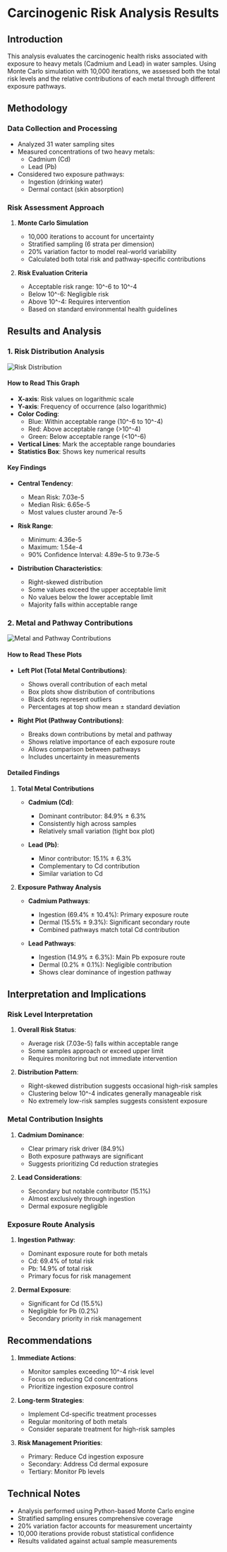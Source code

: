 # Carcinogenic Risk Analysis Results

## Introduction
This analysis evaluates the carcinogenic health risks associated with exposure to heavy metals (Cadmium and Lead) in water samples. Using Monte Carlo simulation with 10,000 iterations, we assessed both the total risk levels and the relative contributions of each metal through different exposure pathways.

## Methodology
### Data Collection and Processing
- Analyzed 31 water sampling sites
- Measured concentrations of two heavy metals:
  - Cadmium (Cd)
  - Lead (Pb)
- Considered two exposure pathways:
  - Ingestion (drinking water)
  - Dermal contact (skin absorption)

### Risk Assessment Approach
1. **Monte Carlo Simulation**
   - 10,000 iterations to account for uncertainty
   - Stratified sampling (6 strata per dimension)
   - 20% variation factor to model real-world variability
   - Calculated both total risk and pathway-specific contributions

2. **Risk Evaluation Criteria**
   - Acceptable risk range: 10^-6 to 10^-4
   - Below 10^-6: Negligible risk
   - Above 10^-4: Requires intervention
   - Based on standard environmental health guidelines

## Results and Analysis

### 1. Risk Distribution Analysis
![Risk Distribution](risk_distribution.png)

#### How to Read This Graph
- **X-axis**: Risk values on logarithmic scale
- **Y-axis**: Frequency of occurrence (also logarithmic)
- **Color Coding**:
  - Blue: Within acceptable range (10^-6 to 10^-4)
  - Red: Above acceptable range (>10^-4)
  - Green: Below acceptable range (<10^-6)
- **Vertical Lines**: Mark the acceptable range boundaries
- **Statistics Box**: Shows key numerical results

#### Key Findings
- **Central Tendency**:
  - Mean Risk: 7.03e-5
  - Median Risk: 6.65e-5
  - Most values cluster around 7e-5

- **Risk Range**:
  - Minimum: 4.36e-5
  - Maximum: 1.54e-4
  - 90% Confidence Interval: 4.89e-5 to 9.73e-5

- **Distribution Characteristics**:
  - Right-skewed distribution
  - Some values exceed the upper acceptable limit
  - No values below the lower acceptable limit
  - Majority falls within acceptable range

### 2. Metal and Pathway Contributions
![Metal and Pathway Contributions](metal_contributions.png)

#### How to Read These Plots
- **Left Plot (Total Metal Contributions)**:
  - Shows overall contribution of each metal
  - Box plots show distribution of contributions
  - Black dots represent outliers
  - Percentages at top show mean ± standard deviation

- **Right Plot (Pathway Contributions)**:
  - Breaks down contributions by metal and pathway
  - Shows relative importance of each exposure route
  - Allows comparison between pathways
  - Includes uncertainty in measurements

#### Detailed Findings

1. **Total Metal Contributions**
   - **Cadmium (Cd)**:
     * Dominant contributor: 84.9% ± 6.3%
     * Consistently high across samples
     * Relatively small variation (tight box plot)
   
   - **Lead (Pb)**:
     * Minor contributor: 15.1% ± 6.3%
     * Complementary to Cd contribution
     * Similar variation to Cd

2. **Exposure Pathway Analysis**
   - **Cadmium Pathways**:
     * Ingestion (69.4% ± 10.4%): Primary exposure route
     * Dermal (15.5% ± 9.3%): Significant secondary route
     * Combined pathways match total Cd contribution
   
   - **Lead Pathways**:
     * Ingestion (14.9% ± 6.3%): Main Pb exposure route
     * Dermal (0.2% ± 0.1%): Negligible contribution
     * Shows clear dominance of ingestion pathway

## Interpretation and Implications

### Risk Level Interpretation
1. **Overall Risk Status**:
   - Average risk (7.03e-5) falls within acceptable range
   - Some samples approach or exceed upper limit
   - Requires monitoring but not immediate intervention

2. **Distribution Pattern**:
   - Right-skewed distribution suggests occasional high-risk samples
   - Clustering below 10^-4 indicates generally manageable risk
   - No extremely low-risk samples suggests consistent exposure

### Metal Contribution Insights
1. **Cadmium Dominance**:
   - Clear primary risk driver (84.9%)
   - Both exposure pathways are significant
   - Suggests prioritizing Cd reduction strategies

2. **Lead Considerations**:
   - Secondary but notable contributor (15.1%)
   - Almost exclusively through ingestion
   - Dermal exposure negligible

### Exposure Route Analysis
1. **Ingestion Pathway**:
   - Dominant exposure route for both metals
   - Cd: 69.4% of total risk
   - Pb: 14.9% of total risk
   - Primary focus for risk management

2. **Dermal Exposure**:
   - Significant for Cd (15.5%)
   - Negligible for Pb (0.2%)
   - Secondary priority in risk management

## Recommendations

1. **Immediate Actions**:
   - Monitor samples exceeding 10^-4 risk level
   - Focus on reducing Cd concentrations
   - Prioritize ingestion exposure control

2. **Long-term Strategies**:
   - Implement Cd-specific treatment processes
   - Regular monitoring of both metals
   - Consider separate treatment for high-risk samples

3. **Risk Management Priorities**:
   - Primary: Reduce Cd ingestion exposure
   - Secondary: Address Cd dermal exposure
   - Tertiary: Monitor Pb levels

## Technical Notes
- Analysis performed using Python-based Monte Carlo engine
- Stratified sampling ensures comprehensive coverage
- 20% variation factor accounts for measurement uncertainty
- 10,000 iterations provide robust statistical confidence
- Results validated against actual sample measurements 